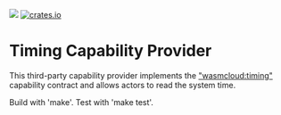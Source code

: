 [![](https://ghcr-badge.egpl.dev/jclmnop/wasmcloud-provider-timing/latest_tag?trim=major&label=ghcr.io%2Fjclmnop%2Fwasmcloud-provider-timing)](ghcr.io/jclmnop/wasmcloud-provider-timing:0.1.1)
[![crates.io](https://img.shields.io/crates/v/wasmcloud-interface-timing.svg)](https://crates.io/crates/wasmcloud-interface-timing)

# Timing Capability Provider

This third-party capability provider implements the
["wasmcloud:timing"](https://crates.io/crates/wasmcloud-interface-timing/0.1.1) 
capability contract and allows actors to read the system time.

Build with 'make'. Test with 'make test'.